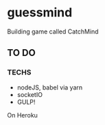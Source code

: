 # guessmind

Building game called CatchMind

## TO DO

### TECHS

- nodeJS, babel via yarn
- socketIO
- GULP!

On Heroku
